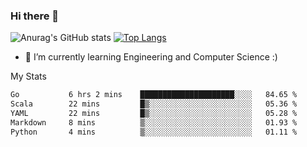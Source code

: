 ### Hi there 👋

![Anurag's GitHub stats](https://github-readme-stats.vercel.app/api?username=MatteoIorio11&show_icons=true&theme=dark) 
[![Top Langs](https://github-readme-stats.vercel.app/api/top-langs/?username=MatteoIorio11&theme=dark)](https://github.com/MatteoIorio11/github-readme-stats)

- 🌱 I’m currently learning Engineering and Computer Science :)

<!--
**MatteoIorio11/MatteoIorio11** is a ✨ _special_ ✨ repository because its `README.md` (this file) appears on your GitHub profile.

Here are some ideas to get you started:

- 🔭 I’m currently working on ...
- 🌱 I’m currently learning ...
- 👯 I’m looking to collaborate on ...
- 🤔 I’m looking for help with ...
- 💬 Ask me about ...
- 📫 How to reach me: ...
- 😄 Pronouns: ...
- ⚡ Fun fact: ...
-->
My Stats
<!--START_SECTION:waka-->

```txt
Go           6 hrs 2 mins    █████████████████████░░░░   84.65 %
Scala        22 mins         █▒░░░░░░░░░░░░░░░░░░░░░░░   05.36 %
YAML         22 mins         █▒░░░░░░░░░░░░░░░░░░░░░░░   05.28 %
Markdown     8 mins          ▒░░░░░░░░░░░░░░░░░░░░░░░░   01.93 %
Python       4 mins          ▒░░░░░░░░░░░░░░░░░░░░░░░░   01.11 %
```

<!--END_SECTION:waka-->
